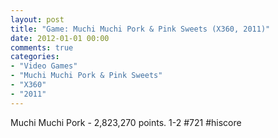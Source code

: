 ```yaml
---
layout: post
title: "Game: Muchi Muchi Pork & Pink Sweets (X360, 2011)"
date: 2012-01-01 00:00
comments: true
categories:
- "Video Games"
- "Muchi Muchi Pork & Pink Sweets"
- "X360"
- "2011"
---
```


Muchi Muchi Pork - 2,823,270 points. 1-2 #721 #hiscore
